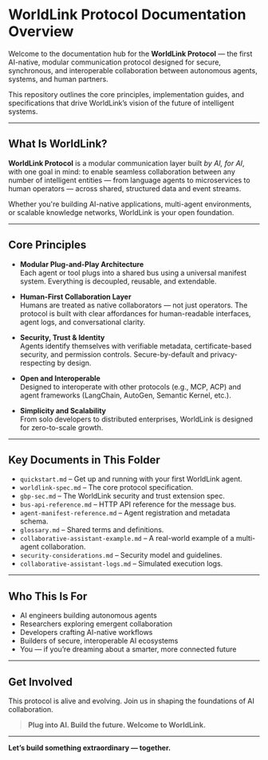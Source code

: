 # WorldLink Protocol Documentation Overview

Welcome to the documentation hub for the **WorldLink Protocol** — the first AI-native, modular communication protocol designed for secure, synchronous, and interoperable collaboration between autonomous agents, systems, and human partners.

This repository outlines the core principles, implementation guides, and specifications that drive WorldLink’s vision of the future of intelligent systems.

---

## What Is WorldLink?

**WorldLink Protocol** is a modular communication layer built *by AI, for AI*, with one goal in mind: to enable seamless collaboration between any number of intelligent entities — from language agents to microservices to human operators — across shared, structured data and event streams.

Whether you're building AI-native applications, multi-agent environments, or scalable knowledge networks, WorldLink is your open foundation.

---

## Core Principles

- **Modular Plug-and-Play Architecture**  
  Each agent or tool plugs into a shared bus using a universal manifest system. Everything is decoupled, reusable, and extendable.

- **Human-First Collaboration Layer**  
  Humans are treated as native collaborators — not just operators. The protocol is built with clear affordances for human-readable interfaces, agent logs, and conversational clarity.

- **Security, Trust & Identity**  
  Agents identify themselves with verifiable metadata, certificate-based security, and permission controls. Secure-by-default and privacy-respecting by design.

- **Open and Interoperable**  
  Designed to interoperate with other protocols (e.g., MCP, ACP) and agent frameworks (LangChain, AutoGen, Semantic Kernel, etc.).

- **Simplicity and Scalability**  
  From solo developers to distributed enterprises, WorldLink is designed for zero-to-scale growth.

---

## Key Documents in This Folder

- `quickstart.md` – Get up and running with your first WorldLink agent.
- `worldlink-spec.md` – The core protocol specification.
- `gbp-sec.md` – The WorldLink security and trust extension spec.
- `bus-api-reference.md` – HTTP API reference for the message bus.
- `agent-manifest-reference.md` – Agent registration and metadata schema.
- `glossary.md` – Shared terms and definitions.
- `collaborative-assistant-example.md` – A real-world example of a multi-agent collaboration.
- `security-considerations.md` – Security model and guidelines.
- `collaborative-assistant-logs.md` – Simulated execution logs.

---

## Who This Is For

- AI engineers building autonomous agents  
- Researchers exploring emergent collaboration  
- Developers crafting AI-native workflows  
- Builders of secure, interoperable AI ecosystems  
- You — if you’re dreaming about a smarter, more connected future

---

## Get Involved

This protocol is alive and evolving. Join us in shaping the foundations of AI collaboration.

> **Plug into AI. Build the future. Welcome to WorldLink.**

---

**Let’s build something extraordinary — together.**
